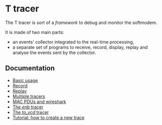 # T tracer

The T tracer is sort of a *framework* to debug and monitor the softmodem.

It is made of two main parts:

* an events' collector integrated to the real-time processing,
* a separate set of programs to receive, record, display, replay and
  analyse the events sent by the collector.

## Documentation

* [Basic usage](./T/basic.md)
* [Record](./T/record.md)
* [Replay](./T/replay.md)
* [Multiple tracers](./T/multi.md)
* [MAC PDUs and wireshark](./T/wireshark.md)
* [The *enb* tracer](./T/enb.md)
* [The *to_vcd* tracer](./T/to_vcd.md)
* [Tutorial: how to create a new trace](./T/howto_new_trace.md)
